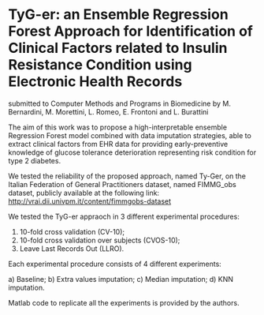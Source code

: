# TyG-er: an Ensemble Regression Forest Approach for Identification of Clinical Factors related to Insulin Resistance Condition using Electronic Health Records
submitted to Computer Methods and Programs in Biomedicine by M. Bernardini, M. Morettini, L. Romeo, E. Frontoni and L. Burattini 

The aim of this work was to propose a high-interpretable ensemble Regression Forest model combined with data imputation strategies, able to extract clinical factors from EHR data for providing early-preventive knowledge of glucose tolerance deterioration representing risk condition for type 2 diabetes.

We tested the reliability of the proposed approach, named Ty-Ger, on the Italian Federation of General Practitioners dataset, named FIMMG_obs dataset, publicly available at the following link: http://vrai.dii.univpm.it/content/fimmgobs-dataset

We tested the TyG-er appraoch in 3 different experimental procedures:

1. 10-fold cross validation (CV-10);
2. 10-fold cross validation over subjects (CVOS-10);
3. Leave Last Records Out (LLRO).

Each experimental procedure consists of 4 different experiments:

a) Baseline;
b) Extra values imputation;
c) Median imputation;
d) KNN imputation.

Matlab code to replicate all the experiments is provided by the authors.
